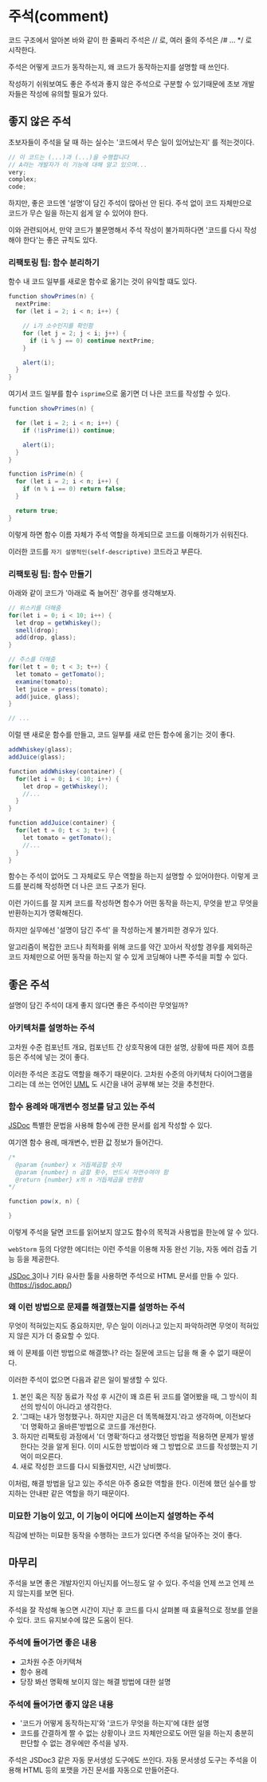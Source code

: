 # 주석(comment)

코드 구조에서 알아본 바와 같이 한 줄짜리 주석은 // 로, 여러 줄의 주석은 /# ... */ 로 시작한다. 

주석은 어떻게 코드가 동작하는지, 왜 코드가 동작하는지를 설명할 때 쓰인다.

작성하기 쉬워보여도 좋은 주석과 좋지 않은 주석으로 구분할 수 있기때문에 초보 개발자들은 작성에 유의할 필요가 있다.

## 좋지 않은 주석

초보자들이 주석을 달 때 하는 실수는 '코드에서 무슨 일이 있어났는지' 를 적는것이다.

```java
// 이 코드는 (...)과 (...)을 수행합니다
// A라는 개발자가 이 기능에 대해 알고 있으며...
very;
complex;
code;
```

하지만, 좋은 코드엔 '설명'이 담긴 주석이 많아선 안 된다. 주석 없이 코드 자체만으로 코드가 무슨 일을 하는지 쉽게 알 수 있어야 한다.

이와 관련되어서, 만약 코드가 불문명해서 주석 작성이 불가피하다면 '코드를 다시 작성해야 한다'는 좋은 규칙도 있다.

### 리팩토링 팁: 함수 분리하기

함수 내 코드 일부를 새로운 함수로 옮기는 것이 유익할 떄도 있다.

```java
function showPrimes(n) {
  nextPrime:
  for (let i = 2; i < n; i++) {

    // i가 소수인지를 확인함
    for (let j = 2; j < i; j++) {
      if (i % j == 0) continue nextPrime;
    }

    alert(i);
  }
}
```

여기서 코드 일부를 함수 `isprime`으로 옮기면 더 나은 코드를 작성할 수 있다.

```java
function showPrimes(n) {

  for (let i = 2; i < n; i++) {
    if (!isPrime(i)) continue;

    alert(i);
  }
}

function isPrime(n) {
  for (let i = 2; i < n; i++) {
    if (n % i == 0) return false;
  }

  return true;
}
```

이렇게 하면 함수 이름 자체가 주석 역할을 하게되므로 코드를 이해하기가 쉬워진다. 

이러한 코드를 `자기 설명적인(self-descriptive)` 코드라고 부른다.

### 리팩토링 팁: 함수 만들기

아래와 같이 코드가 '아래로 죽 늘어진' 경우를 생각해보자.

```java
// 위스키를 더해줌
for(let i = 0; i < 10; i++) {
  let drop = getWhiskey();
  smell(drop);
  add(drop, glass);
}

// 주스를 더해줌
for(let t = 0; t < 3; t++) {
  let tomato = getTomato();
  examine(tomato);
  let juice = press(tomato);
  add(juice, glass);
}

// ...
```

이럴 땐 새로운 함수를 만들고, 코드 일부를 새로 만든 함수에 옮기는 것이 좋다. 

```java
addWhiskey(glass);
addJuice(glass);

function addWhiskey(container) {
  for(let i = 0; i < 10; i++) {
    let drop = getWhiskey();
    //...
  }
}

function addJuice(container) {
  for(let t = 0; t < 3; t++) {
    let tomato = getTomato();
    //...
  }
}
```

함수는 주석이 없어도 그 자체로도 무슨 역할을 하는지 설명할 수 있어야한다. 이렇게 코드를 분리해 작성하면 더 나은 코드 구조가 된다.

이런 가이드를 잘 지켜 코드를 작성하면 함수가 어떤 동작을 하는지, 무엇을 받고 무엇을 반환하는지가 명확해진다.

하지만 실무에선 '설명이 담긴 주석' 을 작성하는게 불가피한 경우가 있다.

알고리즘이 복잡한 코드나 최적화를 위해 코드를 약간 꼬아서 작성할 경우를 제외하곤 코드 자체만으로 어떤 동작을 하는지 알 수 있게 코딩해야 나쁜 주석을 피할 수 있다.

## 좋은 주석

설명이 담긴 주석이 대게 좋지 않다면 좋은 주석이란 무엇일까?

### 아키텍처를 설명하는 주석

고차원 수준 컴포넌트 개요, 컴포넌트 간 상호작용에 대한 설명, 상황에 따른 제어 흐름 등은 주석에 넣는 것이 좋다.

이러한 주석은 조감도 역할을 해주기 때문이다. 고차원 수준의 아키텍처 다이어그램을 그리는 데 쓰는 언어인 [UML](https://en.wikipedia.org/wiki/Unified_Modeling_Language)  도 시간을 내어 공부해 보는 것을 추천한다.

### 함수 용례와 매개변수 정보를 담고 있는 주석

[JSDoc](https://en.wikipedia.org/wiki/JSDoc) 특별한 문법을 사용해 함수에 관한 문서를 쉽게 작성할 수 있다. 

여기엔 함수 용례, 매개변수, 반환 값 정보가 들어간다.

```java
/*
  @param {number} x 거듭제곱할 숫자
  @param {number} n 곱할 횟수, 반드시 자연수여야 함
  @return {number} x의 n 거듭제곱을 반환함
*/

function pow(x, n) {

}
```

이렇게 주석을 달면 코드를 읽어보지 않고도 함수의 목적과 사용법을 한눈에 알 수 있다.

`webStorm` 등의 다양한 에디터는 이런 주석을 이용해 자동 완선 기능, 자동 에러 검출 기능 등을 제공한다.

[JSDoc 3](https://github.com/jsdoc/jsdoc)이나 기타 유사한 툴을 사용하면 주석으로 HTML 문서를 만들 수 있다.(https://jsdoc.app/)

### 왜 이런 방법으로 문제를 해결했는지를 설명하는 주석

무엇이 적혀있는지도 중요하지만, 무슨 일이 이러나고 있는지 파악하려면 무엇이 적혀있지 않은 지가 더 중요할 수 있다.

왜 이 문제를 이런 방법으로 해결했나? 라는 질문에 코드는 답을 해 줄 수 없기 때문이다.

이러한 주석이 없으면 다음과 같은 일이 발생할 수 있다.

1. 본인 혹은 직장 동료가 작성 후 시간이 꽤 흐른 뒤 코드를 열어봤을 때, 그 방식이 최선의 방식이 아니라고 생각한다.
2. '그때는 내가 멍청했구나. 하지만 지금은 더 똑똑해졌지.'라고 생각하며, 이전보다 '더 명확하고 올바른'방법으로 코드를 개선한다.
3. 하지만 리팩토링 과정에서 '더 명확'하다고 생각했던 방법을 적용하면 문제가 발생한다는 것을 알게 된다. 이미 시도한 방법이라 왜 그 방법으로 코드를 작성했는지 기억이 떠오른다.
4. 새로 작성한 코드를 다시 되돌렸지만, 시간 낭비했다.

이처럼, 해결 방법을 담고 있는 주석은 아주 중요한 역할을 한다. 이전에 했던 실수를 방지하는 안내판 같은 역할을 하기 때문이다.

### 미묘한 기능이 있고, 이 기능이 어디에 쓰이는지 설명하는 주석

직감에 반하는 미묘한 동작을 수행하는 코드가 있다면 주석을 달아주는 것이 좋다.

## 마무리

주석을 보면 좋은 개발자인지 아닌지를 어느정도 알 수 있다. 주석을 언제 쓰고 언제 쓰지 않는지를 보면 된다.

주석을 잘 작성해 놓으면 시간이 지난 후 코드를 다시 살펴볼 때 효율적으로 정보를 얻을 수 있다. 코드 유지보수에 많은 도움이 된다.

### 주석에 들어가면 좋은 내용
- 고차원 수준 아키텍쳐
- 함수 용례
- 당장 봐선 명확해 보이지 않는 해결 방법에 대한 설명

### 주석에 들어가면 좋지 않은 내용
- '코드가 어떻게 동작하는지'와 '코드가 무엇을 하는지'에 대한 설명
- 코드를 간결하게 짤 수 없는 상황이나 코드 자체만으로도 어떤 일을 하는지 충분히 판단할 수 없는 경우에만 주석을 넣자.

주석은 JSDoc3 같은 자동 문서생성 도구에도 쓰인다. 자동 문서생성 도구는 주석을 이용해 HTML 등의 포맷을 가진 문서를 자동으로 만들어준다.



